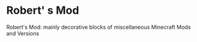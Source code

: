 # Robert' s Mod

Robert's Mod: mainly decorative blocks of miscellaneous Minecraft Mods and Versions
